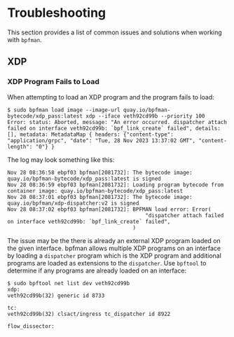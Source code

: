 # Troubleshooting

This section provides a list of common issues and solutions when working with `bpfman`.

## XDP

### XDP Program Fails to Load

When attempting to load an XDP program and the program fails to load:

```console
$ sudo bpfman load image --image-url quay.io/bpfman-bytecode/xdp_pass:latest xdp --iface veth92cd99b --priority 100
Error: status: Aborted, message: "An error occurred. dispatcher attach failed on interface veth92cd99b: `bpf_link_create` failed", details: [], metadata: MetadataMap { headers: {"content-type": "application/grpc", "date": "Tue, 28 Nov 2023 13:37:02 GMT", "content-length": "0"} }
```

The log may look something like this:

```console
Nov 28 08:36:58 ebpf03 bpfman[2081732]: The bytecode image: quay.io/bpfman-bytecode/xdp_pass:latest is signed
Nov 28 08:36:59 ebpf03 bpfman[2081732]: Loading program bytecode from container image: quay.io/bpfman-bytecode/xdp_pass:latest
Nov 28 08:37:01 ebpf03 bpfman[2081732]: The bytecode image: quay.io/bpfman/xdp-dispatcher:v2 is signed
Nov 28 08:37:02 ebpf03 bpfman[2081732]: BPFMAN load error: Error(
                                            "dispatcher attach failed on interface veth92cd99b: `bpf_link_create` failed",
                                        )
```

The issue may be the there is already an external XDP program loaded on the given interface.
bpfman allows multiple XDP programs on an interface by loading a `dispatcher` program
which is the XDP program and additional programs are loaded as extensions to the `dispatcher`.
Use `bpftool` to determine if any programs are already loaded on an interface:

```console
$ sudo bpftool net list dev veth92cd99b
xdp:
veth92cd99b(32) generic id 8733

tc:
veth92cd99b(32) clsact/ingress tc_dispatcher id 8922

flow_dissector:
```

